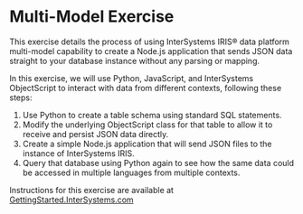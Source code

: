# Multi-Model Exercise

This exercise details the process of using InterSystems IRIS® data platform multi-model capability to create a Node.js application that  sends JSON data straight to your database instance without any parsing or mapping. 

In this exercise, we will use Python, JavaScript, and InterSystems ObjectScript to interact with data from different contexts, following these steps:
1.	Use Python to create a table schema using standard SQL statements.
2.  Modify the underlying ObjectScript class for that table to allow it to receive and persist JSON data directly.
3.  Create a simple Node.js application that will send JSON files to the instance of InterSystems IRIS. 
4.	Query that database using Python again to see how the same data could be accessed in multiple languages from multiple contexts.

Instructions for this exercise are available at [GettingStarted.InterSystems.com](https://gettingstarted.intersystems.com/multimodel-overview/multimodel-python-nodejs/)

